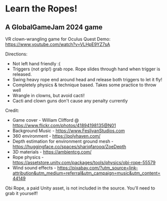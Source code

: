 # Learn the Ropes!
## A GlobalGameJam 2024 game 

VR clown-wrangling game for Oculus Quest
Demo: https://www.youtube.com/watch?v=VLHpE9YZ7sA

Directions:
- Not left hand friendly :(
- Triggers (not grip!) grab rope. Rope slides through hand when trigger is released.
- Swing heavy rope end around head and release both triggers to let it fly!
- Completely physics & technique based. Takes some practice to throw well
- Wrangle in clowns, but avoid cacti!
- Cacti and clown guns don't cause any penalty currently


Credit:
- Game cover - William Clifford @ https://www.flickr.com/photos/41894198135@N01
- Background Music - https://www.FesliyanStudios.com
- 360 environment - https://polyhaven.com/
- Depth estimation for environment ground mesh - https://huggingface.co/spaces/shariqfarooq/ZoeDepth
- 3D materials - https://ambientcg.com/
- Rope physics - https://assetstore.unity.com/packages/tools/physics/obi-rope-55579
- Wind sound effects - https://pixabay.com/?utm_source=link-attribution&utm_medium=referral&utm_campaign=music&utm_content=44149

Obi Rope, a paid Unity asset, is not included in the source. You'll need to grab it yourself!
